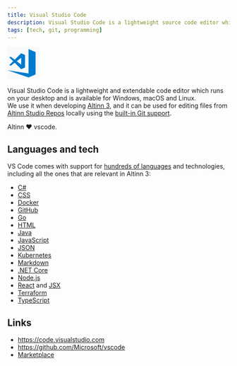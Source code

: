 ```yaml
---
title: Visual Studio Code
description: Visual Studio Code is a lightweight source code editor which runs on your desktop.
tags: [tech, git, programming]
---
```


![Visual Studio Code logo](vscode-logo.png "VS Code logo")

Visual Studio Code is a lightweight and extendable code editor which runs on your desktop and is available for Windows, macOS and Linux.  
We use it when developing [Altinn 3](https://github.com/altinn/altinn-studio), and it can be used for editing files from [Altinn Studio Repos](/altinn-studio-repos) locally
using the [built-in Git support](https://code.visualstudio.com/docs/editor/versioncontrol#_git-support).

Altinn ❤️ vscode.

## Languages and tech

VS Code comes with support for [hundreds of languages] and technologies, including all the ones that are relevant in Altinn 3:

- [C#]
- [CSS]
- [Docker]
- [GitHub]
- [Go]
- [HTML]
- [Java]
- [JavaScript]
- [JSON]
- [Kubernetes]
- [Markdown]
- [.NET Core]
- [Node.js]
- [React] and [JSX]
- [Terraform]
- [TypeScript]

## Links

- https://code.visualstudio.com
- https://github.com/Microsoft/vscode
- [Marketplace](https://marketplace.visualstudio.com/search?target=vscode&category=All%20categories&sortBy=Installs)


[hundreds of languages]: https://code.visualstudio.com/docs/languages/overview
[CSS]: https://code.visualstudio.com/docs/languages/css
[C#]: https://code.visualstudio.com/docs/languages/csharp
[Docker]: https://code.visualstudio.com/docs/azure/docker
[Java]: https://code.visualstudio.com/docs/languages/java
[JavaScript]: https://code.visualstudio.com/docs/languages/javascript
[React]: https://code.visualstudio.com/docs/nodejs/reactjs-tutorial
[GitHub]: https://marketplace.visualstudio.com/items?itemName=GitHub.vscode-pull-request-github
[Go]: https://code.visualstudio.com/docs/languages/go
[HTML]: https://code.visualstudio.com/docs/languages/html
[JSON]: https://code.visualstudio.com/docs/languages/json
[JSX]: https://code.visualstudio.com/docs/nodejs/reactjs-tutorial#_can-i-get-intellisense-within-declarative-jsx
[Kubernetes]: https://code.visualstudio.com/docs/azure/kubernetes
[Markdown]: https://code.visualstudio.com/docs/languages/markdown
[.NET Core]: https://code.visualstudio.com/docs/languages/dotnet
[Node.js]: https://code.visualstudio.com/docs/nodejs/nodejs-tutorial
[Terraform]: https://marketplace.visualstudio.com/items?itemName=HashiCorp.terraform
[TypeScript]: https://code.visualstudio.com/docs/languages/typescript

